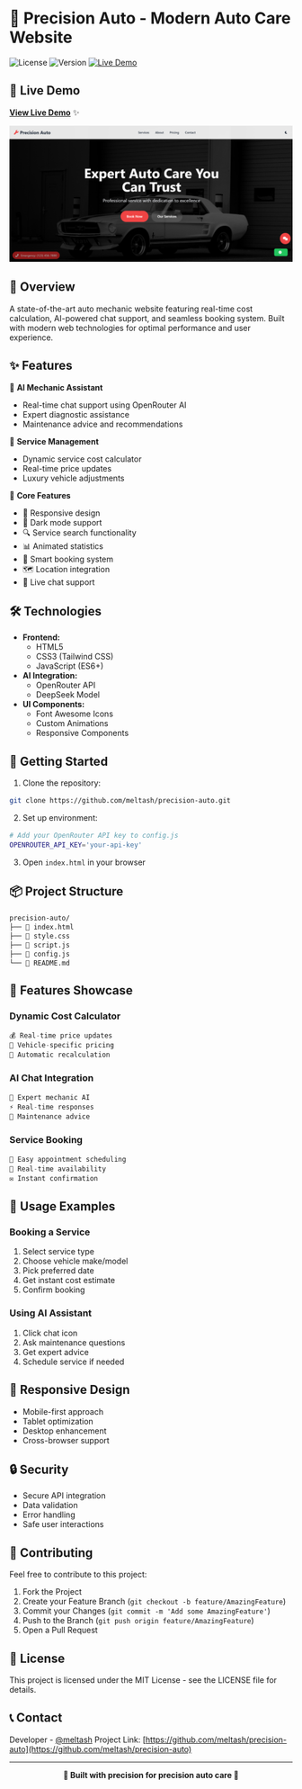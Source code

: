 # 🔧 Precision Auto - Modern Auto Care Website

![License](https://img.shields.io/badge/license-MIT-blue.svg)
![Version](https://img.shields.io/badge/version-1.0.0-green.svg)
[![Live Demo](https://img.shields.io/badge/demo-online-green.svg)](https://meltash.github.io/precision-auto)

## 🎯 Live Demo

**[View Live Demo](https://precision-auto.vercel.app/)** ✨

![Landing Page](landingpage.png)

## 🚗 Overview

A state-of-the-art auto mechanic website featuring real-time cost calculation, AI-powered chat support, and seamless booking system. Built with modern web technologies for optimal performance and user experience.

## ✨ Features

🤖 **AI Mechanic Assistant**
- Real-time chat support using OpenRouter AI
- Expert diagnostic assistance
- Maintenance advice and recommendations

💼 **Service Management**
- Dynamic service cost calculator
- Real-time price updates
- Luxury vehicle adjustments

🎯 **Core Features**
- 📱 Responsive design
- 🌙 Dark mode support
- 🔍 Service search functionality
- 📊 Animated statistics
- 📅 Smart booking system
- 🗺️ Location integration
- 💬 Live chat support

## 🛠️ Technologies

- **Frontend:**
  - HTML5
  - CSS3 (Tailwind CSS)
  - JavaScript (ES6+)
- **AI Integration:**
  - OpenRouter API
  - DeepSeek Model
- **UI Components:**
  - Font Awesome Icons
  - Custom Animations
  - Responsive Components

## 🚀 Getting Started

1. Clone the repository:
```bash
git clone https://github.com/meltash/precision-auto.git
```

2. Set up environment:
```bash
# Add your OpenRouter API key to config.js
OPENROUTER_API_KEY='your-api-key'
```

3. Open `index.html` in your browser

## 📦 Project Structure

```
precision-auto/
├── 📄 index.html
├── 📄 style.css
├── 📄 script.js
├── 📄 config.js
└── 📄 README.md
```

## 🎨 Features Showcase

### Dynamic Cost Calculator
```javascript
💰 Real-time price updates
🚗 Vehicle-specific pricing
🔄 Automatic recalculation
```

### AI Chat Integration
```javascript
🤖 Expert mechanic AI
⚡ Real-time responses
📝 Maintenance advice
```

### Service Booking
```javascript
📅 Easy appointment scheduling
🔄 Real-time availability
✉️ Instant confirmation
```

## 🌟 Usage Examples

### Booking a Service
1. Select service type
2. Choose vehicle make/model
3. Pick preferred date
4. Get instant cost estimate
5. Confirm booking

### Using AI Assistant
1. Click chat icon
2. Ask maintenance questions
3. Get expert advice
4. Schedule service if needed

## 📱 Responsive Design

- Mobile-first approach
- Tablet optimization
- Desktop enhancement
- Cross-browser support

## 🔒 Security

- Secure API integration
- Data validation
- Error handling
- Safe user interactions

## 🤝 Contributing

Feel free to contribute to this project:

1. Fork the Project
2. Create your Feature Branch (`git checkout -b feature/AmazingFeature`)
3. Commit your Changes (`git commit -m 'Add some AmazingFeature'`)
4. Push to the Branch (`git push origin feature/AmazingFeature`)
5. Open a Pull Request

## 📄 License

This project is licensed under the MIT License - see the LICENSE file for details.

## 📞 Contact

Developer - [@meltash](https://twitter.com/meltash)
Project Link: [https://github.com/meltash/precision-auto](https://github.com/meltash/precision-auto)

---

<div align="center">
    <strong>🔧 Built with precision for precision auto care 🚗</strong>
</div>

